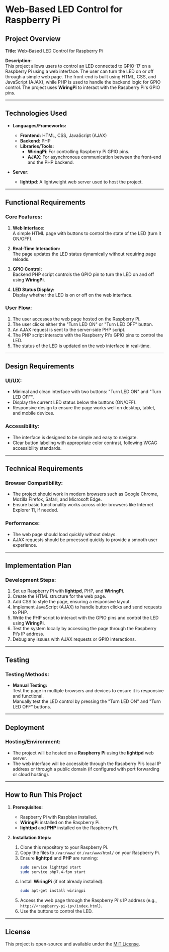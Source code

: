 # Web-Based LED Control for Raspberry Pi

## Project Overview
**Title:** Web-Based LED Control for Raspberry Pi

**Description:**  
This project allows users to control an LED connected to GPIO-17 on a Raspberry Pi using a web interface. The user can turn the LED on or off through a simple web page. The front-end is built using HTML, CSS, and JavaScript (AJAX), while PHP is used to handle the backend logic for GPIO control. The project uses **WiringPi** to interact with the Raspberry Pi's GPIO pins.

---

## Technologies Used
- **Languages/Frameworks:**
  - **Frontend:** HTML, CSS, JavaScript (AJAX)
  - **Backend:** PHP
  - **Libraries/Tools:**
    - **WiringPi**: For controlling Raspberry Pi GPIO pins.
    - **AJAX**: For asynchronous communication between the front-end and the PHP backend.

- **Server:**
  - **lighttpd**: A lightweight web server used to host the project.

---

## Functional Requirements
### Core Features:
1. **Web Interface:**  
   A simple HTML page with buttons to control the state of the LED (turn it ON/OFF).
   
2. **Real-Time Interaction:**  
   The page updates the LED status dynamically without requiring page reloads.
   
3. **GPIO Control:**  
   Backend PHP script controls the GPIO pin to turn the LED on and off using **WiringPi**.
   
4. **LED Status Display:**  
   Display whether the LED is on or off on the web interface.

### User Flow:
1. The user accesses the web page hosted on the Raspberry Pi.
2. The user clicks either the "Turn LED ON" or "Turn LED OFF" button.
3. An AJAX request is sent to the server-side PHP script.
4. The PHP script interacts with the Raspberry Pi's GPIO pins to control the LED.
5. The status of the LED is updated on the web interface in real-time.

---

## Design Requirements
### UI/UX:
- Minimal and clean interface with two buttons: "Turn LED ON" and "Turn LED OFF".
- Display the current LED status below the buttons (ON/OFF).
- Responsive design to ensure the page works well on desktop, tablet, and mobile devices.

### Accessibility:
- The interface is designed to be simple and easy to navigate.
- Clear button labeling with appropriate color contrast, following WCAG accessibility standards.

---

## Technical Requirements

### Browser Compatibility:
- The project should work in modern browsers such as Google Chrome, Mozilla Firefox, Safari, and Microsoft Edge.
- Ensure basic functionality works across older browsers like Internet Explorer 11, if needed.

### Performance:
- The web page should load quickly without delays.
- AJAX requests should be processed quickly to provide a smooth user experience.

---

## Implementation Plan
### Development Steps:
1. Set up Raspberry Pi with **lighttpd**, PHP, and **WiringPi**.
2. Create the HTML structure for the web page.
3. Add CSS to style the page, ensuring a responsive layout.
4. Implement JavaScript (AJAX) to handle button clicks and send requests to PHP.
5. Write the PHP script to interact with the GPIO pins and control the LED using **WiringPi**.
6. Test the system locally by accessing the page through the Raspberry Pi’s IP address.
7. Debug any issues with AJAX requests or GPIO interactions.


---

## Testing
### Testing Methods:
- **Manual Testing:**  
  Test the page in multiple browsers and devices to ensure it is responsive and functional.  
  Manually test the LED control by pressing the "Turn LED ON" and "Turn LED OFF" buttons.
  


---

## Deployment
### Hosting/Environment:
- The project will be hosted on a **Raspberry Pi** using the **lighttpd** web server.
- The web interface will be accessible through the Raspberry Pi’s local IP address or through a public domain (if configured with port forwarding or cloud hosting).

---

## How to Run This Project
1. **Prerequisites:**  
   - Raspberry Pi with Raspbian installed.
   - **WiringPi** installed on the Raspberry Pi.
   - **lighttpd** and **PHP** installed on the Raspberry Pi.

2. **Installation Steps:**
   1. Clone this repository to your Raspberry Pi.
   2. Copy the files to `/var/www/` or `/var/www/html/` on your Raspberry Pi.
   3. Ensure **lighttpd** and **PHP** are running:
      ```bash
      sudo service lighttpd start
      sudo service php7.4-fpm start
      ```
   4. Install **WiringPi** (if not already installed):
      ```bash
      sudo apt-get install wiringpi
      ```
   5. Access the web page through the Raspberry Pi's IP address (e.g., `http://<raspberry-pi-ip>/index.html`).
   6. Use the buttons to control the LED.

---

## License
This project is open-source and available under the [MIT License](LICENSE).
